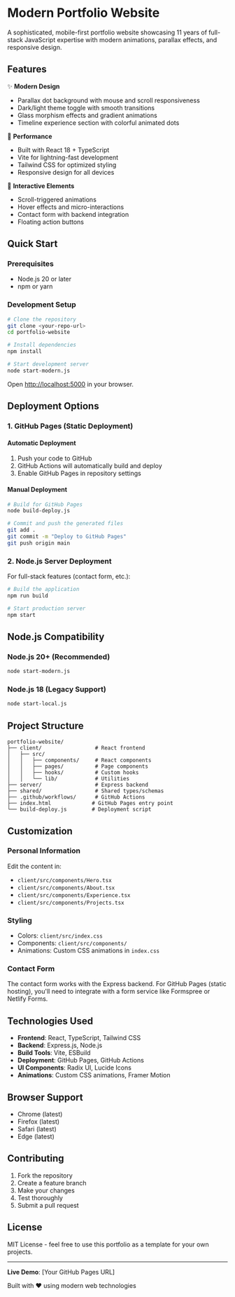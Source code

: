 # Modern Portfolio Website

A sophisticated, mobile-first portfolio website showcasing 11 years of full-stack JavaScript expertise with modern animations, parallax effects, and responsive design.

## Features

✨ **Modern Design**
- Parallax dot background with mouse and scroll responsiveness
- Dark/light theme toggle with smooth transitions
- Glass morphism effects and gradient animations
- Timeline experience section with colorful animated dots

🚀 **Performance**
- Built with React 18 + TypeScript
- Vite for lightning-fast development
- Tailwind CSS for optimized styling
- Responsive design for all devices

📱 **Interactive Elements**
- Scroll-triggered animations
- Hover effects and micro-interactions
- Contact form with backend integration
- Floating action buttons

## Quick Start

### Prerequisites

- Node.js 20 or later
- npm or yarn

### Development Setup

```bash
# Clone the repository
git clone <your-repo-url>
cd portfolio-website

# Install dependencies
npm install

# Start development server
node start-modern.js
```

Open [http://localhost:5000](http://localhost:5000) in your browser.

## Deployment Options

### 1. GitHub Pages (Static Deployment)

#### Automatic Deployment
1. Push your code to GitHub
2. GitHub Actions will automatically build and deploy
3. Enable GitHub Pages in repository settings

#### Manual Deployment
```bash
# Build for GitHub Pages
node build-deploy.js

# Commit and push the generated files
git add .
git commit -m "Deploy to GitHub Pages"
git push origin main
```

### 2. Node.js Server Deployment

For full-stack features (contact form, etc.):

```bash
# Build the application
npm run build

# Start production server
npm start
```

## Node.js Compatibility

### Node.js 20+ (Recommended)
```bash
node start-modern.js
```

### Node.js 18 (Legacy Support)
```bash
node start-local.js
```

## Project Structure

```
portfolio-website/
├── client/                 # React frontend
│   ├── src/
│   │   ├── components/     # React components
│   │   ├── pages/          # Page components
│   │   ├── hooks/          # Custom hooks
│   │   └── lib/            # Utilities
├── server/                 # Express backend
├── shared/                 # Shared types/schemas
├── .github/workflows/      # GitHub Actions
├── index.html             # GitHub Pages entry point
└── build-deploy.js        # Deployment script
```

## Customization

### Personal Information
Edit the content in:
- `client/src/components/Hero.tsx`
- `client/src/components/About.tsx`
- `client/src/components/Experience.tsx`
- `client/src/components/Projects.tsx`

### Styling
- Colors: `client/src/index.css`
- Components: `client/src/components/`
- Animations: Custom CSS animations in `index.css`

### Contact Form
The contact form works with the Express backend. For GitHub Pages (static hosting), you'll need to integrate with a form service like Formspree or Netlify Forms.

## Technologies Used

- **Frontend**: React, TypeScript, Tailwind CSS
- **Backend**: Express.js, Node.js
- **Build Tools**: Vite, ESBuild
- **Deployment**: GitHub Pages, GitHub Actions
- **UI Components**: Radix UI, Lucide Icons
- **Animations**: Custom CSS animations, Framer Motion

## Browser Support

- Chrome (latest)
- Firefox (latest)
- Safari (latest)
- Edge (latest)

## Contributing

1. Fork the repository
2. Create a feature branch
3. Make your changes
4. Test thoroughly
5. Submit a pull request

## License

MIT License - feel free to use this portfolio as a template for your own projects.

---

**Live Demo**: [Your GitHub Pages URL]

Built with ❤️ using modern web technologies